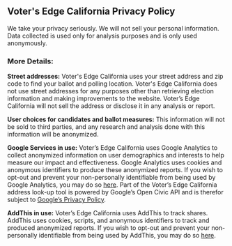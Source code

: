 ## Voter's Edge California Privacy Policy
We take your privacy seriously. We will not sell your personal information. Data collected is used only for analysis purposes and is only used anonymously.
 
### More Details:
 
**Street addresses:** Voter's Edge California uses your street address and zip code to find your ballot and polling location. Voter's Edge California does not use street addresses for any purposes other than retrieving election information and making improvements to the website. Voter’s Edge California will not sell the address or disclose it in any analysis or report.
 
**User choices for candidates and ballot measures:** This information will not be sold to third parties, and any research and analysis done with this information will be anonymized.
 
**Google Services in use:** Voter’s Edge California uses Google Analytics to collect anonymized information on user demographics and interests to help measure our impact and effectiveness. Google Analytics uses cookies and anonymous identifiers to produce these anonymized reports. If you wish to opt-out and prevent your non-personally identifiable from being used by Google Analytics, you may do so [here](https://tools.google.com/dlpage/gaoptout). Part of the Voter’s Edge California address look-up tool is powered by Google’s Open Civic API and is therefor subject to [Google’s Privacy Policy](https://www.google.com/policies/privacy/).
 
**AddThis in use:** Voter’s Edge California uses AddThis to track shares. AddThis uses cookies, scripts,  and anonymous identifiers to track and produced anonymized reports. If you wish to opt-out and prevent your non-personally identifiable from being used by AddThis, you may do so [here](http://www.addthis.com/privacy/opt-out).

